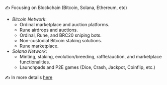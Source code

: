 ✍ Focusing on Blockchain (Bitcoin, Solana, Ethereum, etc)
  
  - *Bitcoin Network*: 
    - Ordinal marketplace and auction platforms.
    - Rune airdrops and auctions.
    - Ordinal, Rune, and BRC20 sniping bots.
    - Non-custodial Bitcoin staking solutions.
    - Rune marketplace.  
  - *Solana Network*: 
    - Minting, staking, evolution/breeding, raffle/auction, and marketplace functionalities.
    - Launchpads and P2E games (Dice, Crash, Jackpot, Coinflip, etc.)

✍ In more details <a href="https://github.com/ptc-bink/project-overview-btc-etc">here</a>
